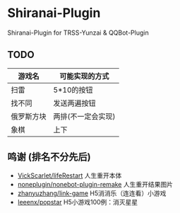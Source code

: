 # Shiranai-Plugin
Shiranai-Plugin for TRSS-Yunzai & QQBot-Plugin

## TODO

|游戏名|可能实现的方式|
| - | - |
| 扫雷 | 5*10的按钮 |
| 找不同 | 发送两遍按钮 |
| 俄罗斯方块 | 两排(不一定会实现) |
| 象棋 | 上下 |

## 鸣谢 (排名不分先后)

- [VickScarlet/lifeRestart](https://github.com/VickScarlet/lifeRestart) 人生重开本体
- [noneplugin/nonebot-plugin-remake](https://github.com/noneplugin/nonebot-plugin-remake) 人生重开结果图片
- [zhanyuzhang/link-game](https://github.com/zhanyuzhang/link-game) H5消消乐（连连看）小游戏
- [leeenx/popstar](https://github.com/leeenx/popstar) H5小游戏100例：消灭星星